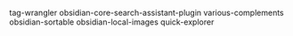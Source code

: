 tag-wrangler
obsidian-core-search-assistant-plugin
various-complements
obsidian-sortable
obsidian-local-images
quick-explorer